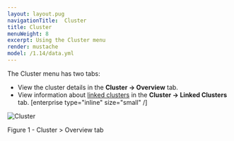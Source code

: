 ```yaml
---
layout: layout.pug
navigationTitle:  Cluster
title: Cluster
menuWeight: 8
excerpt: Using the Cluster menu
render: mustache
model: /1.14/data.yml
---
```


The Cluster menu has two tabs:

- View the cluster details in the **Cluster -> Overview** tab.
- View information about [linked clusters](/mesosphere/dcos/1.14/administering-clusters/multiple-clusters/cluster-links/) in the **Cluster -> Linked Clusters** tab. [enterprise type="inline" size="small" /]

![Cluster](/mesosphere/dcos/1.14/img/GUI-Cluster-OSS-Cluster_View-1_12.png)

Figure 1 - Cluster > Overview tab

